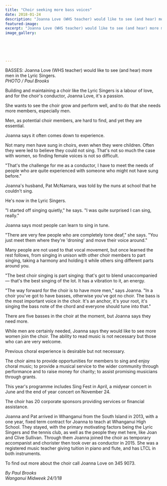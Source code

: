 ```yaml
---
title: "Choir seeking more bass voices"
date: 2018-01-24
description: "Joanna Love (WHS teacher) would like to see (and hear) more men in the Lyric Singers..."
featured-image: 
excerpt: "Joanna Love (WHS teacher) would like to see (and hear) more men in the Lyric Singers."
image_gallery:
    
    
    
    
    
---
```


<p><span>BASSES: Joanna Love (WHS teacher) would like to see (and hear) more men in the Lyric Singers. <br /><em>PHOTO / Paul Brooks</em></span></p>
<p class="element element-paragraph">Building and maintaining a choir like the Lyric Singers is a labour of love, and for the choir's conductor, Joanna Love, it's a passion.</p>
<p class="element element-paragraph">She wants to see the choir grow and perform well, and to do that she needs more members, especially men.</p>
<p class="element element-paragraph">Men, as potential choir members, are hard to find, and yet they are essential.</p>
<p class="element element-paragraph">Joanna says it often comes down to experience.</p>
<p class="element element-paragraph">Not many men have sung in choirs, even when they were children. Often they were led to believe they could not sing. That's not so much the case with women, so finding female voices is not so difficult.</p>
<p class="element element-paragraph">"That's the challenge for me as a conductor, I have to meet the needs of people who are quite experienced with someone who might not have sung before."</p>
<p class="element element-paragraph">Joanna's husband, Pat McNamara, was told by the nuns at school that he couldn't sing.</p>
<p class="element element-paragraph">He's now in the Lyric Singers.</p>
<p class="element element-paragraph">"I started off singing quietly," he says. "I was quite surprised I can sing, really."</p>
<p class="element element-paragraph">Joanna says most people can learn to sing in tune.</p>
<p class="element element-paragraph">"There are very few people who are completely tone deaf," she says. "You just meet them where they're 'droning' and move their voice around."</p>
<p class="element element-paragraph">Many people are not used to that vocal movement, but once learned the rest follows, from singing in unison with other choir members to part singing, taking a harmony and holding it while others sing different parts around you.</p>
<p class="element element-paragraph">"The best choir singing is part singing: that's got to blend unaccompanied &mdash; that's the best singing of the lot. It has a vibration to it, an energy.</p>
<p class="element element-paragraph">"The way forward for the choir is to have more men," says Joanna. "In a choir you've got to have basses, otherwise you've got no choir. The bass is the most important voice in the choir. It's an anchor, it's your root, it's singing the bass note of the chord and everyone should tune into that."</p>
<p class="element element-paragraph">There are five basses in the choir at the moment, but Joanna says they need more.</p>
<p class="element element-paragraph">While men are certainly needed, Joanna says they would like to see more women join the choir. The ability to read music is not necessary but those who can are very welcome.</p>
<p class="element element-paragraph">Previous choral experience is desirable but not necessary.</p>
<p class="element element-paragraph">The choir aims to provide opportunities for members to sing and enjoy choral music; to provide a musical service to the wider community through performance and to raise money for charity; to assist promising musicians through grants.</p>
<p class="element element-paragraph">This year's programme includes Sing Fest in April, a midyear concert in June and the end of year concert on November 24.</p>
<p class="element element-paragraph">The choir has 20 corporate sponsors providing services or financial assistance.</p>
<p class="element element-paragraph">Joanna and Pat arrived in Whanganui from the South Island in 2013, with a one year, fixed term contract for Joanna to teach at Whanganui High School. They stayed, with the primary motivating factors being the Lyric Singers and the tennis club, as well as the people they met here, like Joan and Clive Sullivan. Through them Joanna joined the choir as temporary accompanist and chorister then took over as conductor in 2015. She was a registered music teacher giving tuition in piano and flute, and has LTCL in both instruments.</p>
<p class="element element-paragraph">To find out more about the choir call Joanna Love on 345 9073.</p>
<p class="element element-paragraph"><em>By&nbsp;Paul Brooks<br />Wanganui Midweek 24/1/18</em></p>

